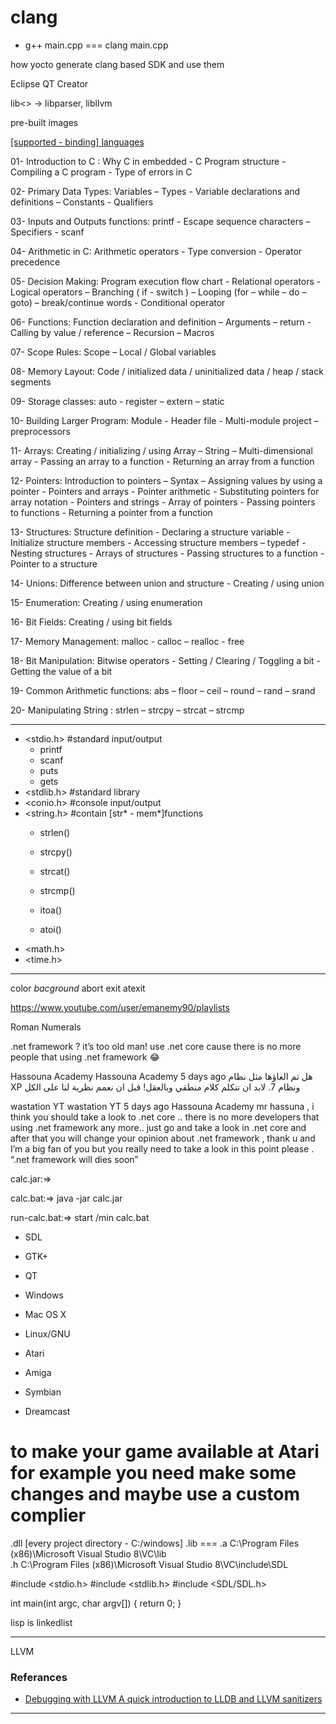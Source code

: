 clang
===========
- g++ main.cpp === clang main.cpp

how yocto generate clang based SDK and use them

Eclipse
QT Creator

lib<>  -> libparser, libllvm


pre-built images







[[supported - binding] languages](https://www.libsdl.org/languages.php)






01- Introduction to C :
Why C in embedded - C Program structure - Compiling a C program - Type of errors in C

02- Primary Data Types:
Variables – Types - Variable declarations and definitions – Constants - Qualifiers

03- Inputs and Outputs functions:
printf - Escape sequence characters – Specifiers - scanf

04- Arithmetic in C:
Arithmetic operators - Type conversion - Operator precedence

05- Decision Making:
Program execution flow chart - Relational operators - Logical operators – Branching ( if - switch ) – Looping (for – while – do – goto) – break/continue words - Conditional operator

06- Functions:
Function declaration and definition – Arguments – return - Calling by value / reference – Recursion – Macros

07- Scope Rules:
Scope – Local / Global variables

08- Memory Layout:
Code / initialized data / uninitialized data / heap / stack segments

09- Storage classes:
auto - register – extern – static

10- Building Larger Program:
Module - Header file - Multi-module project – preprocessors

11- Arrays:
Creating / initializing / using Array – String – Multi-dimensional array - Passing an array to a function - Returning an array from a function

12- Pointers:
Introduction to pointers – Syntax – Assigning values by using a pointer - Pointers and arrays - Pointer arithmetic - Substituting pointers for array notation - Pointers and strings - Array of pointers - Passing pointers to functions - Returning a pointer from a function

13- Structures:
Structure definition - Declaring a structure variable - Initialize structure members - Accessing structure members – typedef - Nesting structures - Arrays of structures - Passing structures to a function - Pointer to a structure

14- Unions:
Difference between union and structure - Creating / using union

15- Enumeration:
Creating / using enumeration

16- Bit Fields:
Creating / using bit fields

17- Memory Management:
malloc - calloc – realloc - free

18- Bit Manipulation:
Bitwise operators - Setting / Clearing / Toggling a bit - Getting the value of a bit

19- Common Arithmetic functions:
abs – floor – ceil – round – rand – srand

20- Manipulating String :
strlen – strcpy – strcat – strcmp

----------------------------------------------------------------------------------------------------------------------------------------------------------

- <stdio.h> #standard input/output
    - printf
    - scanf
    - puts
    - gets
- <stdlib.h> #standard library
- <conio.h> #console input/output
- <string.h> #contain [str* - mem*]functions
    - strlen()
    - strcpy()
    - strcat()
    - strcmp()

    - itoa()
    - atoi()
- <math.h>
- <time.h>
----------------------------------------------------------------------------------------------------------------------------------------------------------


color *bacground*
abort
exit
atexit



https://www.youtube.com/user/emanemy90/playlists

Roman Numerals



.net framework ? it’s too old man! use .net core cause there is no more people that using .net framework 😂


Hassouna Academy
Hassouna Academy
5 days ago
هل تم الغاؤها مثل نظام XP ونظام 7. لابد ان نتكلم كلام منطقي وبالعقل! قبل ان نعمم نظرية لنا على الكل


wastation YT
wastation YT
5 days ago
Hassouna Academy  mr hassuna , i think you should take a look to .net core .. there is no more developers that using .net framework any more.. just go and take a look in .net core and after that you will change your opinion about .net framework     , thank u and I’m a big fan of you but you really need to take a look in this point please . “.net framework will dies soon”




calc.jar:=>

calc.bat:=> java -jar calc.jar

run-calc.bat:=> start /min calc.bat




- SDL
- GTK+
- QT

- Windows
- Mac OS X
- Linux/GNU
- Atari
- Amiga
- Symbian
- Dreamcast

# to make your game available at Atari for example you need make some changes and maybe use a custom complier


.dll [every project directory - C:/windows\]
.lib === .a C:\Program Files (x86)\Microsoft Visual Studio 8\VC\lib\
.h C:\Program Files (x86)\Microsoft Visual Studio 8\VC\include\SDL


#include <stdio.h>
#include <stdlib.h>
#include <SDL/SDL.h>

int main(int argc, char argv[]) {
    return 0;
}



lisp is linkedlist




---
LLVM


### Referances

- [Debugging with LLVM A quick introduction to LLDB and LLVM sanitizers](https://www.youtube.com/watch?v=lFew5gIF-Ro)

---